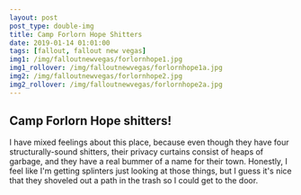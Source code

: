 ```yaml
---
layout: post
post_type: double-img
title: Camp Forlorn Hope Shitters
date: 2019-01-14 01:01:00
tags: [fallout, fallout new vegas]
img1: /img/falloutnewvegas/forlornhope1.jpg
img1_rollover: /img/falloutnewvegas/forlornhope1a.jpg
img2: /img/falloutnewvegas/forlornhope2.jpg
img2_rollover: /img/falloutnewvegas/forlornhope2a.jpg
---
```

## Camp Forlorn Hope shitters!

I have mixed feelings about this place, because even though they have four structurally-sound shitters, their privacy curtains consist of heaps of garbage, and they have a real bummer of a name for their town. Honestly, I feel like I'm getting splinters just looking at those things, but I guess it's nice that they shoveled out a path in the trash so I could get to the door.
